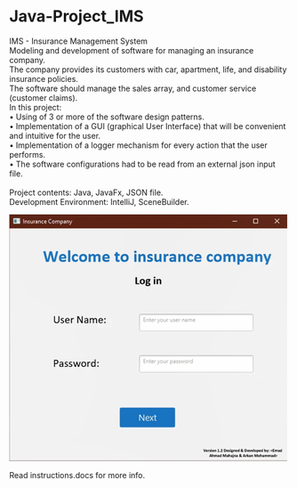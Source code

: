 # Java-Project_IMS
IMS - Insurance Management System <br />
Modeling and development of software for managing an insurance company.<br />
The company provides its customers with car, apartment, life, and disability insurance policies.<br />
The software should manage the sales array, and customer service (customer claims).<br />
In this project:<br />
• Using of 3 or more of the software design patterns.<br />
• Implementation of a GUI (graphical User Interface) that will be convenient and intuitive for the user.<br />
• Implementation of a logger mechanism for every action that the user performs.<br />
• The software configurations had to be read from an external json input file.<br />
<br />
Project contents: Java, JavaFx, JSON file. <br />
Development Environment: IntelliJ, SceneBuilder. <br />

<img src="IMS company.png" alt="drawing" width="500"/>

Read instructions.docs for more info.
